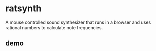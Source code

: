 # ratsynth
A mouse controlled sound synthesizer that runs in a browser and uses rational numbers to calculate note frequencies.

## demo
[ratsynth demo]: https://rawgit.com/acerix/ratsynth/master/


